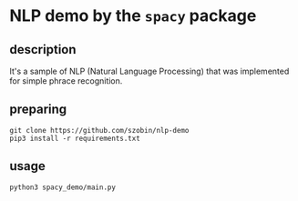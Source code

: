 # NLP demo by the `spacy` package

## description
It's a sample of NLP (Natural Language Processing) that was implemented for simple phrace recognition.

## preparing
```
git clone https://github.com/szobin/nlp-demo
pip3 install -r requirements.txt
```

## usage

```
python3 spacy_demo/main.py
```

